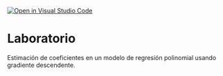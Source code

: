 [![Open in Visual Studio Code](https://classroom.github.com/assets/open-in-vscode-c66648af7eb3fe8bc4f294546bfd86ef473780cde1dea487d3c4ff354943c9ae.svg)](https://classroom.github.com/online_ide?assignment_repo_id=9242725&assignment_repo_type=AssignmentRepo)
# Laboratorio

Estimación de coeficientes en un modelo de regresión polinomial usando gradiente descendente.

